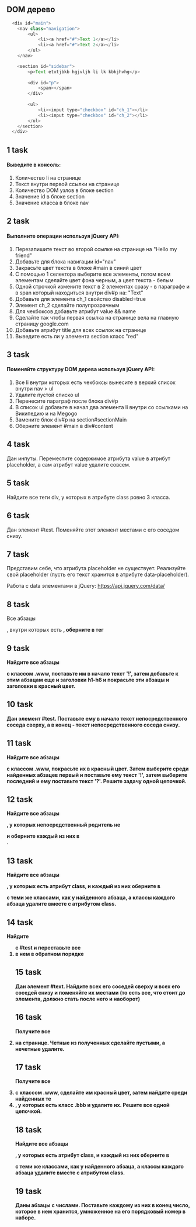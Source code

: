 ## DOM дерево

```javascript
  <div id="main">
    <nav class="navigation">
        <ul>
            <li><a href="#">Text 1</a></li>
            <li><a href="#">Text 2</a></li>
        </ul>
    </nav>

    <section id="sidebar">
        <p>Text etxtjbkb hgjvljh li lk kbkjhvhg</p>
        
        <div id="p">
            <span></span>
        </div>
        
        <ul>
            <li><input type="checkbox" id="ch_1"></li>
            <li><input type="checkbox" id="ch_2"></li>
        </ul>
    </section>
  </div>
```

## 1 task

#### Выведите в консоль:

1. Количество li на странице
2. Текст внутри первой ссылки на странице
3. Количество DOM узлов в блоке section
4. Значение id в блоке section
5. Значение класса в блоке nav

## 2 task

#### Выполните операции используя jQuery API:

1. Перезапишите текст во второй ссылке на странице на "Hello my friend"
2. Добавьте для блока навигации id="nav"
3. Закрасьте цвет текста в блоке #main в синий цвет
4. С помощью 1 селектора выберите все элементы, потом всем элементам сделайте цвет фона черным, а цвет текста - белым
5. Одной строчкой измените текст в 2 элементах сразу - в параграфе и в span который находиться внутри div#p на: "Text" 
6. Добавьте для элемента ch_1 свойство disabled=true
7. Элемент ch_2 сделайте полупрозрачным
8. Для чекбоксов добавьте атрибут value && name
9. Сделайте так чтобы первая ссылка на странице вела на главную страницу google.com
10. Добавьте атрибут title для всех ссылок на странице
11. Выведите есть ли у элемента section класс "red"

## 3 task
#### Поменяйте структуру DOM дерева используя jQuery API:

1. Все li внутри которых есть чекбоксы вынесите в верхий список внутри nav > ul
2. Удалите пустой списко ul
3. Перенесите параграф после блока div#p
4. В список ul добавьте в начал два элемента li внутри со ссылками на Википедию и на Megogo
5. Замените блок div#p на section#sectionMain
6. Оберните элемент #main в div#content

## 4 task

Дан инпуты. Переместите содержимое атрибута value в атрибут placeholder, а сам атрибут value удалите совсем.

## 5 task

Найдите все теги div, у которых в атрибуте class ровно 3 класса.

## 6 task

Дан элемент #test. Поменяйте этот элемент местами с его соседом снизу.

## 7 task

Представим себе, что атрибута placeholder не существует. Реализуйте свой placeholder (пусть его текст хранится в атрибуте data-placeholder).

Работа с data элементами в jQuery: https://api.jquery.com/data/

## 8 task

Все абзацы <p>, внутри которых есть <b>, оберните в тег <div>

## 9 task

Найдите все абзацы <p> с классом .www, поставьте им в начало текст '!', затем добавьте к этим абзацам еще и заголовки h1-h6 и покрасьте эти абзацы и заголовки в красный цвет.

## 10 task

Дан элемент #test. Поставьте ему в начало текст непосредственного соседа сверху, а в конец - текст непосредственного соседа снизу.

## 11 task

Найдите все абзацы <p> с классом .www, покрасьте их в красный цвет. Затем выберите среди найденных абзацев первый и поставьте ему текст '!', затем выберите последний и ему поставьте текст '?'. Решите задачу одной цепочкой.

## 12 task

Найдите все абзацы <p>, у которых непосредственный родитель не <div> и оберните каждый из них в <div class="www">. 

## 13 task

Найдите все абзацы <p>, у которых есть атрибут class, и каждый из них оберните в <div> с теми же классами, как у найденного абзаца, а классы каждого абзаца удалите вместе с атрибутом class.

## 14 task

Найдите <ol> с #test и переставьте все <li> в нем в обратном порядке

## 15 task

Дан элемент #text. Найдите всех его соседей сверху и всех его соседей снизу и поменяйте их местами (то есть все, что стоит до элемента, должно стать после него и наоборот)

## 16 task

Получите все <li> на странице. Четные из полученных сделайте пустыми, а нечетные удалите.

## 17 task

Получите все <li> с классом .www, сделайте им красный цвет, затем найдите среди найденных те <li>, у которых есть класс .bbb и удалите их. Решите все одной цепочкой.

## 18 task

Найдите все абзацы <p>, у которых есть атрибут class, и каждый из них оберните в <div> с теми же классами, как у найденного абзаца, а классы каждого абзаца удалите вместе с атрибутом class.

## 19 task

Даны абзацы с числами. Поставьте каждому из них в конец число, которое в нем хранится, умноженное на его порядковый номер в наборе.
